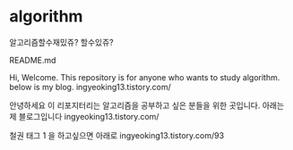 # algorithm
알고리즘할수재밌쥬? 할수있쥬?

 README.md

 Hi, Welcome.
 This repository is for anyone who wants to study algorithm.
 below is my blog.
 ingyeoking13.tistory.com/

 안녕하세요
 이 리포지터리는 알고리즘을 공부하고 싶은 분들을 위한 곳입니다.
 아래는 제 블로그입니다
 ingyeoking13.tistory.com/

 철권 태그 1 을 하고싶으면 아래로
 ingyeoking13.tistory.com/93
